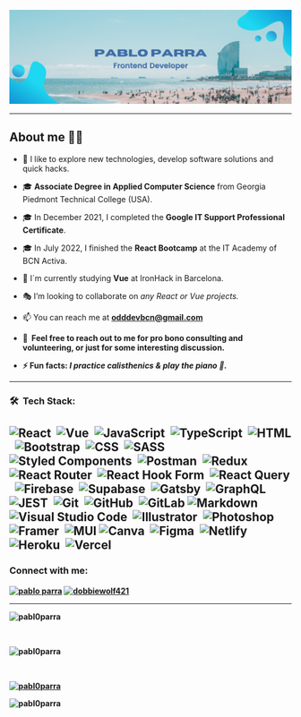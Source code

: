 <a href="https://github.com/Pabl0Parra">![Pabl0Parra Profile SVG](./assets/profile.svg)</a>

---

<!-- Description about me -->
<h2> About me 👨‍💻 </h2>

- 🔭 I like to explore new technologies, develop software solutions and quick hacks.

- :mortar_board: <strong>Associate Degree in Applied Computer Science</strong> from Georgia Piedmont Technical College (USA).

- :mortar_board: In December 2021, I completed the <strong>Google IT Support Professional Certificate</strong>.

- :mortar_board: In July 2022, I finished the <strong>React Bootcamp</strong> at the IT Academy of BCN Activa.

- 🌱 I´m currently studying <strong>Vue</strong> at IronHack in Barcelona.

- :performing_arts: I’m looking to collaborate on <em>any React or Vue projects.</em>

- 📫 You can reach me at <strong>odddevbcn@gmail.com<strong>

- 💬 &nbsp;Feel free to reach out to me for pro bono consulting and volunteering, or just for some interesting discussion.
- ⚡ Fun facts: <em>I practice calisthenics & play the piano :musical_keyboard:.</em>

---

<h3>🛠 &nbsp;Tech Stack:</h3>

![React](https://img.shields.io/badge/-React-05122A?style=flat&logo=react)&nbsp;
![Vue](https://img.shields.io/badge/-Vue.js-05122A?style=flat&logo=vuedotjs)&nbsp;
![JavaScript](https://img.shields.io/badge/-JavaScript-05122A?style=flat&logo=javascript)&nbsp;
![TypeScript](https://img.shields.io/badge/typescript-05122A?style=flat&logo=typescript)&nbsp;
![HTML](https://img.shields.io/badge/-HTML-05122A?style=flat&logo=HTML5)&nbsp;
![Bootstrap](https://img.shields.io/badge/-Bootstrap-05122A?style=flat&logo=bootstrap&logoColor=563D7C)&nbsp;
![CSS](https://img.shields.io/badge/-CSS-05122A?style=flat&logo=CSS3&logoColor=1572B6)&nbsp;
![SASS](https://img.shields.io/badge/-SASS-05122A?style=flat&logo=SASS)&nbsp;  
![Styled Components](https://img.shields.io/badge/styled--components-05122A?style=flat&logo=styled-components)&nbsp;
![Postman](https://img.shields.io/badge/-Postman-05122A?style=flat&logo=Postman)&nbsp;
![Redux](https://img.shields.io/badge/redux-05122A?style=flat&logo=Redux)&nbsp;
![React Router](https://img.shields.io/badge/React_Router-05122A?style=flat&logo=react-router)&nbsp;
![React Hook Form](https://img.shields.io/badge/React%20Hook%20Form-05122A?style=flat&logo=reacthookform)&nbsp;
![React Query](https://img.shields.io/badge/-React%20Query-05122A?style=flat&logo=react%20query)&nbsp;
![Firebase](https://img.shields.io/badge/Firebase-05122A?style=flat&logo=Firebase)&nbsp;
![Supabase](https://img.shields.io/badge/Supabase-05122A?style=flat&logo=Supabase)&nbsp;
![Gatsby](https://img.shields.io/badge/Gatsby-05122A?style=flat&logo=gatsby)&nbsp;
![GraphQL](https://img.shields.io/badge/-GraphQL-05122A?style=flat&logo=graphql)&nbsp;
![JEST](https://img.shields.io/badge/-JEST-05122A?style=flat&logo=JEST)&nbsp; 
![Git](https://img.shields.io/badge/-Git-05122A?style=flat&logo=git)&nbsp;
![GitHub](https://img.shields.io/badge/-GitHub-05122A?style=flat&logo=github)&nbsp;
![GitLab](https://img.shields.io/badge/gitlab-05122A?style=flat&logo=gitlab)
![Markdown](https://img.shields.io/badge/-Markdown-05122A?style=flat&logo=markdown)&nbsp;
![Visual Studio Code](https://img.shields.io/badge/-Visual%20Studio%20Code-05122A?style=flat&logo=visual-studio-code&logoColor=007ACC)&nbsp;
![Illustrator](https://img.shields.io/badge/-Illustrator-05122A?style=flat&logo=adobe-illustrator)&nbsp;
![Photoshop](https://img.shields.io/badge/-Photoshop-05122A?style=flat&logo=adobe-photoshop)&nbsp;
![Framer](https://img.shields.io/badge/Framer-05122A?style=flat&logo=Framer)&nbsp;
![MUI](https://img.shields.io/badge/MUI-05122A?style=flat&logo=mui)
![Canva](https://img.shields.io/badge/Canva-05122A?style=flat&logo=canva)&nbsp;
![Figma](https://img.shields.io/badge/figma-05122A?style=flat&logo=figma)&nbsp;
![Netlify](https://img.shields.io/badge/netlify-05122A?style=flat&logo=netlify&logoColor=#00C7B7)&nbsp;
![Heroku](https://img.shields.io/badge/heroku-05122A?style=flat&logo=heroku)&nbsp;
![Vercel](https://img.shields.io/badge/vercel-05122A?style=flat&logo=vercel)&nbsp;
---

<h3 align="left">Connect with me:</h3>
<p align="left">
<a href="https://linkedin.com/in/pablo parra" target="blank"><img align="center" src="https://raw.githubusercontent.com/rahuldkjain/github-profile-readme-generator/master/src/images/icons/Social/linked-in-alt.svg" alt="pablo parra" height="30" width="40" /></a>
<a href="https://instagram.com/dobbiewolf421" target="blank"><img align="center" src="https://raw.githubusercontent.com/rahuldkjain/github-profile-readme-generator/master/src/images/icons/Social/instagram.svg" alt="dobbiewolf421" height="30" width="40" /></a>
</p>  
  
---

<img src="https://github-readme-stats.vercel.app/api/top-langs?username=pabl0parra&show_icons=true&locale=en&theme=github_dark&layout=compact" alt="pabl0parra" /></p><br/>

<img src="https://github-readme-stats.vercel.app/api?username=pabl0parra&show_icons=true&theme=github_dark&locale=en" alt="pabl0parra" /></p><br/>

<a href="https://github.com/ryo-ma/github-profile-trophy"><img src="https://github-profile-trophy.vercel.app/?username=pabl0parra&theme=github_dark" alt="pabl0parra" /></a> </p>
  
<img src="https://komarev.com/ghpvc/?username=pabl0parra&label=Profile%20views&style=flat" alt="pabl0parra" /> </p>

